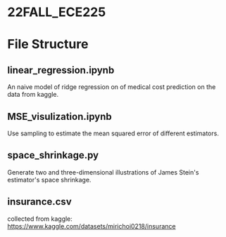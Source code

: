 # 22FALL_ECE225

# File Structure

## linear_regression.ipynb 
An naive model of ridge regression on of medical cost prediction on the data from kaggle.

## MSE_visulization.ipynb
Use sampling to estimate the mean squared error of different estimators. 

## space_shrinkage.py
Generate two and three-dimensional illustrations of James Stein's estimator's space shrinkage.

## insurance.csv 
collected from kaggle:
https://www.kaggle.com/datasets/mirichoi0218/insurance

